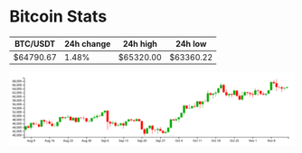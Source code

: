 # Bitcoin Stats

BTC/USDT|24h change|24h high|24h low|
|---|---|---|---|
|$64790.67|1.48%|$65320.00|$63360.22|

<img src="./chart.svg">
